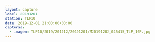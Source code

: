 ```yaml
---
layout: capture
label: 20191201
station: TLP10
date: 2019-12-01 21:00:00+00:00
capturas:
  - imagem: TLP10/2019/201912/20191201/M20191202_045415_TLP_10P.jpg
---
```

